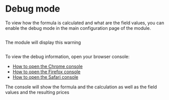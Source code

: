 # Debug mode

To view how the formula is calculated and what are the field values,
you can enable the debug mode in the main configuration page of the module.

<img srcset="./images/debug-mode.jpg 2x">

The module will display this warning

<img srcset="./images/debug-warning.jpg 2x" class="padding border">

To view the debug information, open your browser console:
- [How to open the Chrome console](https://developers.google.com/web/tools/chrome-devtools/open)
- [How to open the Firefox console](https://developer.mozilla.org/en-US/docs/Tools/Browser_Console)
- [How to open the Safari console](https://support.apple.com/en-gb/guide/safari/sfri20948/mac)

The console will show the formula and the calculation as well as the field values and the resulting prices

<img srcset="./images/debug-console.png 2x">
